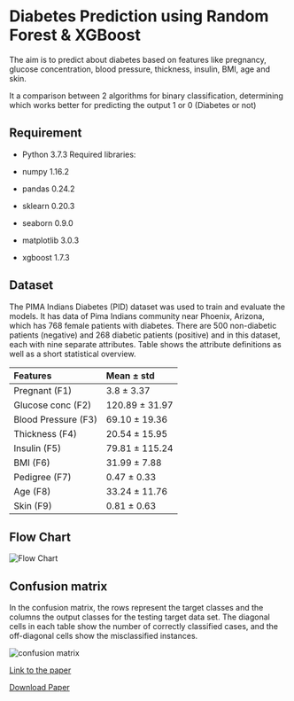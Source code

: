 
# Diabetes Prediction using Random Forest & XGBoost

The aim is to predict about diabetes based on features like pregnancy, glucose concentration,
blood pressure, thickness, insulin, BMI, age and skin. 

It a comparison between 2 algorithms for binary classification, determining which works better for 
predicting the output 1 or 0 (Diabetes or not)

## Requirement
- Python 3.7.3
Required libraries:

- numpy 1.16.2
- pandas 0.24.2
- sklearn 0.20.3
- seaborn 0.9.0
- matplotlib 3.0.3
- xgboost 1.7.3
## Dataset
The PIMA Indians Diabetes (PID) dataset was used to train and evaluate the models. 
It has data of Pima Indians community near Phoenix, Arizona, which has 768 female patients with diabetes. 
There are 500 non-diabetic patients (negative) and 268 diabetic patients (positive) and in this dataset,
each with nine separate attributes. Table shows the attribute definitions as well as a short statistical overview.

| Features  | Mean ± std    | 
| :-------- | :------- | 
| Pregnant (F1) | 3.8 ± 3.37 |
| Glucose conc (F2) | 120.89 ± 31.97 |
| Blood Pressure (F3) | 69.10 ± 19.36 |
| Thickness (F4) | 20.54 ± 15.95 |
| Insulin (F5) | 79.81 ± 115.24 |
| BMI (F6) | 31.99 ± 7.88 |
| Pedigree (F7) | 0.47 ± 0.33 |
| Age (F8) | 33.24 ± 11.76 |
| Skin (F9) | 0.81 ± 0.63 |


## Flow Chart

![Flow Chart](https://github.com/DragnaRR/Diabetes-prediction/assets/95096810/a17c8b9f-f754-436e-9c0a-c317071c2926)







## Confusion matrix
In the confusion matrix, the rows represent the target classes and the columns the output classes for the testing target data set. The diagonal cells in each table show the number of correctly classified cases, and the off-diagonal cells show the misclassified instances.

![confusion matrix](https://github.com/DragnaRR/Diabetes-prediction/assets/95096810/c58e5acd-0388-40f3-9fc5-e4d8162cdf44)

[Link to the paper](http://www.tjprc.org/search.php)

[Download Paper](https://github.com/DragnaRR/Diabetes-prediction/files/11838083/paper.pdf)
